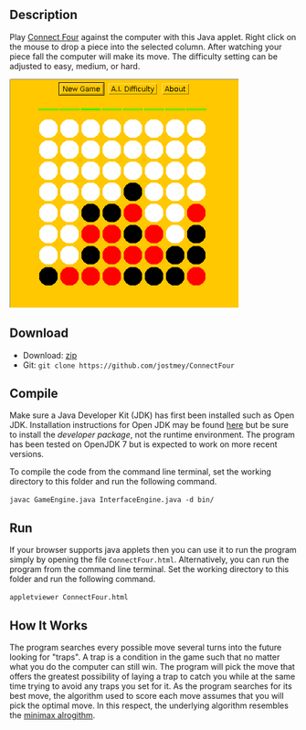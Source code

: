 ## Description

Play [Connect Four](https://en.wikipedia.org/wiki/Connect_Four) against the computer with this Java applet. Right click on the mouse to drop a piece into the selected column. After watching your piece fall the computer will make its move. The difficulty setting can be adjusted to easy, medium, or hard.

![alt text](img/Screenshot.png "Screenshot of Applet")

## Download

* Download: [zip](https://github.com/jostmey/ConnectFour/zipball/master)
* Git: `git clone https://github.com/jostmey/ConnectFour`

## Compile

Make sure a Java Developer Kit (JDK) has first been installed such as Open JDK. Installation instructions for Open JDK may be found [here](http://openjdk.java.net/install/) but be sure to install the *developer package*, not the runtime environment. The program has been tested on OpenJDK 7 but is expected to work on more recent versions.

To compile the code from the command line terminal, set the working directory to this folder and run the following command.

`javac GameEngine.java InterfaceEngine.java -d bin/`

## Run

If your browser supports java applets then you can use it to run the program simply by opening the file `ConnectFour.html`. Alternatively, you can run the program from the command line terminal. Set the working directory to this folder and run the following command.

`appletviewer ConnectFour.html`

## How It Works

The program searches every possible move several turns into the future looking for "traps". A trap is a condition in the game such that no matter what you do the computer can still win. The program will pick the move that offers the greatest possibility of laying a trap to catch you while at the same time trying to avoid any traps you set for it. As the program searches for its best move, the algorithm used to score each move assumes that you will pick the optimal move. In this respect, the underlying algorithm resembles the [minimax alrogithm](https://en.wikipedia.org/wiki/Minimax).
